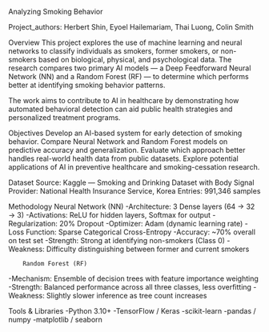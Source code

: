 Analyzing Smoking Behavior

Project_authors: Herbert Shin, Eyoel Hailemariam, Thai Luong, Colin Smith

Overview
This project explores the use of machine learning and neural networks to classify individuals as smokers, former smokers, or non-smokers based on biological, physical, and psychological data.
The research compares two primary AI models — a Deep Feedforward Neural Network (NN) and a Random Forest (RF) — to determine which performs better at identifying smoking behavior patterns.

The work aims to contribute to AI in healthcare by demonstrating how automated behavioral detection can aid public health strategies and personalized treatment programs.

Objectives
Develop an AI-based system for early detection of smoking behavior.
Compare Neural Network and Random Forest models on predictive accuracy and generalization.
Evaluate which approach better handles real-world health data from public datasets.
Explore potential applications of AI in preventive healthcare and smoking-cessation research.

Dataset
Source: Kaggle — Smoking and Drinking Dataset with Body Signal
Provider: National Health Insurance Service, Korea
Entries: 991,346 samples

Methodology
        Neural Network (NN)
-Architecture: 3 Dense layers (64 → 32 → 3)
-Activations: ReLU for hidden layers, Softmax for output
-Regularization: 20% Dropout
-Optimizer: Adam (dynamic learning rate)
-Loss Function: Sparse Categorical Cross-Entropy
-Accuracy: ~70% overall on test set
-Strength: Strong at identifying non-smokers (Class 0)
-Weakness: Difficulty distinguishing between former and current smokers

        Random Forest (RF)
-Mechanism: Ensemble of decision trees with feature importance weighting
-Strength: Balanced performance across all three classes, less overfitting
-Weakness: Slightly slower inference as tree count increases

Tools & Libraries
-Python 3.10+
-TensorFlow / Keras
-scikit-learn
-pandas / numpy
-matplotlib / seaborn

